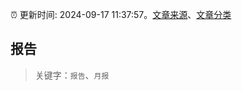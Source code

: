 :alarm_clock: 更新时间: 2024-09-17 11:37:57。[文章来源](/README.md)、[文章分类](/TAGS.md)

## 报告


> 关键字：`报告`、`月报`



